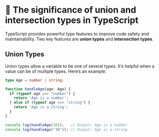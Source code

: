 # 🚀 The significance of union and intersection types in TypeScript

TypeScript provides powerful type features to improve code safety and maintainability. Two key features are **union types** and **intersection types**.

## Union Types

Union types allow a variable to be one of several types. It’s helpful when a value can be of multiple types. Here’s an example:

```typescript
type Age = number | string;

function handleAge(age: Age) {
  if (typeof age === "number") {
    return 'Age is a number';
  } else if (typeof age === "string") {
    return 'Age is a string';
  }
}

console.log(handleAge(30));   // Output: Age is a number
console.log(handleAge("30")); // Output: Age is a string
